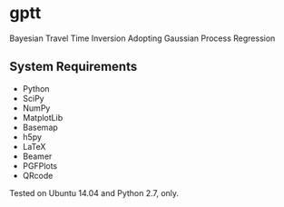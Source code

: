 # gptt
Bayesian Travel Time Inversion Adopting Gaussian Process Regression

## System Requirements
* Python
 * SciPy
 * NumPy
 * MatplotLib
 * Basemap
 * h5py
* LaTeX
 * Beamer
 * PGFPlots
 * QRcode

Tested on Ubuntu 14.04 and Python 2.7, only.
